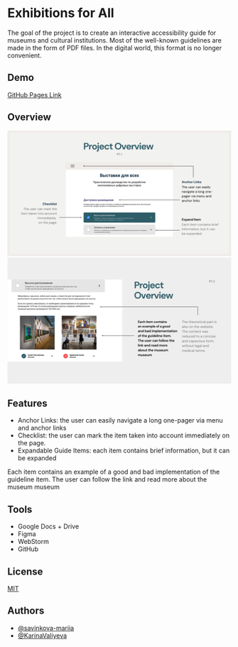 
# Exhibitions for All

The goal of the project 
is to create an interactive accessibility guide 
for museums and cultural institutions. Most of 
the well-known guidelines are made in the form 
of PDF files. In the digital world, this format 
is no longer convenient.

## Demo
[GitHub Pages Link](https://savinkova-mariia.github.io/A11y-Checklist/)


## Overview
![Project Overview](img/scr2.png)
![Project Overview](img/scr1.png)


## Features

- Anchor Links: the user can easily navigate a long one-pager via menu and anchor links
- Checklist: the user can mark the item taken into account immediately on the page.
- Expandable Guide Items: each item contains brief information, but it can be expanded

Each item contains an example of a good 
and bad implementation of the guideline item. 
The user can follow the link and read more about 
the museum museum


## Tools
- Google Docs + Drive
- Figma
- WebStorm 
- GitHub


## License

[MIT](https://github.com/savinkova-mariia/A11y-Checklist/blob/main/LICENSE)


## Authors

- [@savinkova-mariia](https://github.com/savinkova-mariia)
- [@KarinaValiyeva](https://github.com/KarinaValiyeva)

